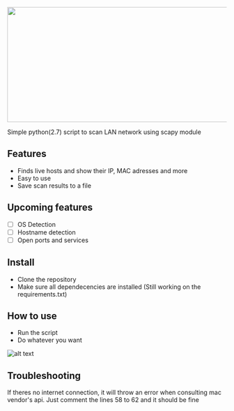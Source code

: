 <p align="center">
  <img width="655" height="264" src="https://scontent.fgru5-1.fna.fbcdn.net/v/t1.0-9/20799454_1537312016334667_1826930213044420635_n.jpg?oh=be47ecaaad92168e84c06d9548e3967f&oe=59F3C76D">
</p>
Simple python(2.7) script to scan LAN network using scapy module

## Features
- Finds live hosts and show their IP, MAC adresses and more
- Easy to use
- Save scan results to a file

## Upcoming features
- [ ] OS Detection
- [ ] Hostname detection
- [ ] Open ports and services

## Install
- Clone the repository
- Make sure all dependecencies are installed (Still working on the requirements.txt)

## How to use
- Run the script
- Do whatever you want

![alt text](https://scontent.fgru5-1.fna.fbcdn.net/v/t1.0-9/20800020_1537376329661569_5196174535915964935_n.jpg?oh=cf0deb6ff67b6054d67bc6f096b3fe27&oe=5A301762)

## Troubleshooting
If theres no internet connection, it will throw an error when consulting mac vendor's api.
Just comment the lines 58 to 62 and it should be fine
